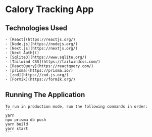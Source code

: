 # Calory Tracking App

## Technologies Used

    - [React](https://reactjs.org/)
    - [Node.js](https://nodejs.org/)
    - [Next.js](https://nextjs.org/)
    - [Next Auth]()
    - [Sqlite3](https://www.sqlite.org/)
    - [Tailwind CSS](https://tailwindcss.com/)
    - [ReactQuery](https://reactquery.com/)
    - [prisma](https://prisma.io/)
    - [zod](https://zod.js.org/)
    - [Formik](https://formik.org/)

## Running The Application

    To run in production mode, run the following commands in order:
    ```
    yarn
    npx prisma db push
    yarn build
    yarn start
    ```
